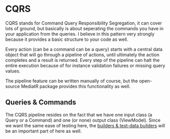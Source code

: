 # CQRS

CQRS stands for Command Query Responsibility Segregation, it can cover lots of ground, but basically is about seperating the commands you have in your application from the queries.  I believe in this pattern very strongly because it provides a basic structure to your code as well.  

Every action (can be a command can be a query) starts with a central data object that will go through a pipeline of actions, until ultimately the action completes and a result is returned.  Every step of the pipeline can halt the entire execution because of for instance validation failures or missing query values.

The pipeline feature can be written manually of course, but the open-source MediatR package provides this functionality as well.

## Queries & Commands

The CQRS pipeline resides on the fact that we have one input class (a Query or a Command) and one (or none) output class (ViewModel).  Since we want the same ease of testing here, the  [builders & test-data builders](../data-builder.md) will be an important part of here as well.








